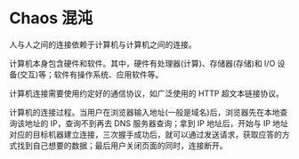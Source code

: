 # Chaos 混沌

人与人之间的连接依赖于计算机与计算机之间的连接。

计算机本身包含硬件和软件。其中，硬件有处理器(计算)、存储器(存储)和 I/O 设备(交互)等；软件有操作系统、应用软件等。

计算机连接需要使用约定好的通信协议，如广泛使用的 HTTP 超文本链接协议。

计算机的连接过程。当用户在浏览器输入地址(一般是域名)后，浏览器先在本地查询该地址的 IP，查询不到再去 DNS 服务器查询；拿到 IP 地址后，开始与 IP 地址对应的目标机器建立连接，三次握手成功后，就可以通过发送请求，获取应答的方式找到自己想要的数据；最后用户关闭页面的同时，连接断开。
